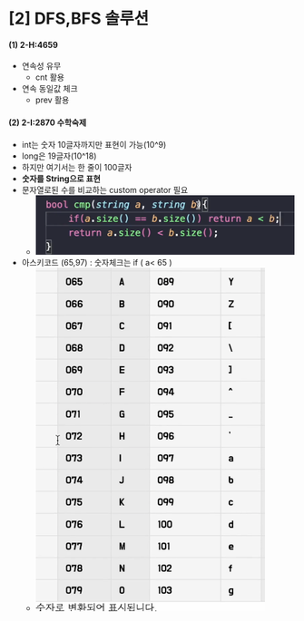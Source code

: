 # \[2] DFS,BFS 솔루션

#### (1) 2-H:4659

* 연속성 유무
  * cnt 활용
* 연속 동일값 체크
  * prev 활용

#### (2) 2-I:2870 수학숙제

* int는 숫자 10글자까지만 표현이 가능(10^9)
* long은 19글자(10^18)
* 하지만 여기서는 한 줄이 100글자
* **숫자를 String으로 표현**
* 문자열로된 수를 비교하는 custom operator 필요
  * ![](<../../.gitbook/assets/image (22).png>)
* 아스키코드 (65,97) : 숫자체크는 if ( a< 65 )
  * ![](<../../.gitbook/assets/image (21).png>)

####
